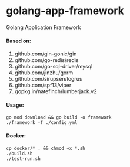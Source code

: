 # golang-app-framework
Golang Application Framework

#### Based on:
1. github.com/gin-gonic/gin
2. github.com/go-redis/redis
3. github.com/go-sql-driver/mysql
4. github.com/jinzhu/gorm
5. github.com/sirupsen/logrus
6. github.com/spf13/viper
7. gopkg.in/natefinch/lumberjack.v2

#### Usage:
```
go mod download && go build -o framework
./framework -f ./config.yml
```

#### Docker:
```
cp docker/* . && chmod +x *.sh
./build.sh
./test-run.sh
```
